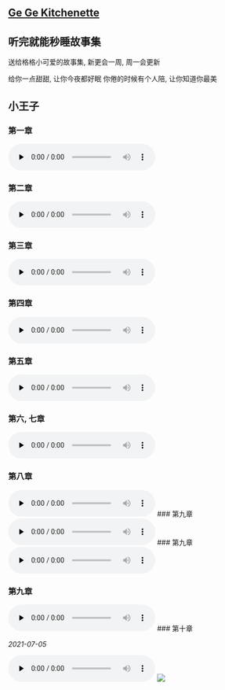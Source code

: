 ## [Ge Ge Kitchenette](./index.html)

## 听完就能秒睡故事集

送给格格小可爱的故事集, 新更会一周, 周一会更新

给你一点甜甜, 让你今夜都好眠
你倦的时候有个人陪, 让你知道你最美

## 小王子

### 第一章

<audio id="audio" controls="" preload="none">
      <source id="mp3" src="./static/听完就能秒睡故事集 小王子 第一章.m4a">
</audio>

### 第二章

<audio id="audio" controls="" preload="none">
      <source id="mp3" src="./static/听完就能秒睡故事集 小王子 第二章.m4a">
</audio>

### 第三章

<audio id="audio" controls="" preload="none">
      <source id="mp3" src="./static/听完就能秒睡故事集 小王子 第三章.m4a">
</audio>

### 第四章

<audio id="audio" controls="" preload="none">
      <source id="mp3" src="./static/听完就能秒睡故事集 小王子 第四章.m4a">
</audio>

### 第五章

<audio id="audio" controls="" preload="none">
      <source id="mp3" src="./static/听完就能秒睡故事集 小王子 第五章.m4a">
</audio>

### 第六, 七章

<audio id="audio" controls="" preload="none">
      <source id="mp3" src="./static/听完就能秒睡故事集 小王子 第六，七章.m4a">
</audio>

### 第八章

<audio id="audio" controls="" preload="none">
      <source id="mp3" src="./static/听完就能秒睡故事集 小王子第八章.mp3">
</audio>
### 第九章

<audio id="audio" controls="" preload="none">
      <source id="mp3" src="./static/听完就能秒睡故事集 小王子第九章.mp3">
</audio>
### 第九章

<audio id="audio" controls="" preload="none">
      <source id="mp3" src="./static/听完就能秒睡故事集 小王子第九章.mp3">
</audio>

### 第九章

<audio id="audio" controls="" preload="none">
      <source id="mp3" src="./static/听完就能秒睡故事集 小王子第九章.mp3">
</audio>
### 第十章

*2021-07-05*

<audio id="audio" controls="" preload="none">
      <source id="mp3" src="https://375432636.github.io/myblog.github.io/%E5%B0%8F%E7%8E%8B%E5%AD%90/%E5%90%AC%E5%AE%8C%E5%B0%B1%E8%83%BD%E7%A7%92%E7%9D%A1%E6%95%85%E4%BA%8B%E9%9B%86%20%E5%B0%8F%E7%8E%8B%E5%AD%90%E7%AC%AC%E5%8D%81%E7%AB%A0.mp3">
</audio>

<img src="https://375432636.github.io/myblog.github.io/%E5%B0%8F%E7%8E%8B%E5%AD%90/C10-1.jpg" style="zoom:100%;" />

